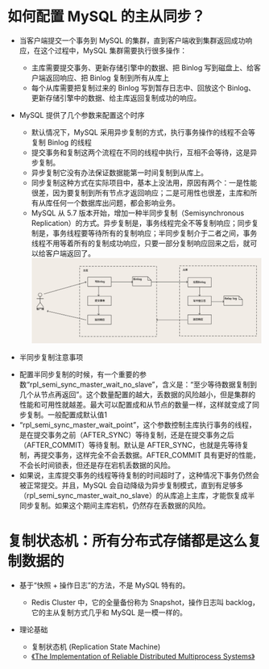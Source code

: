 # 如何配置 MySQL 的主从同步？
- 当客户端提交一个事务到 MySQL 的集群，直到客户端收到集群返回成功响应，在这个过程中，MySQL 集群需要执行很多操作：
  * 主库需要提交事务、更新存储引擎中的数据、把 Binlog 写到磁盘上、给客户端返回响应、把 Binlog 复制到所有从库上
  * 每个从库需要把复制过来的 Binlog 写到暂存日志中、回放这个 Binlog、更新存储引擎中的数据、给主库返回复制成功的响应。
  
- MySQL 提供了几个参数来配置这个时序
  * 默认情况下，MySQL 采用异步复制的方式，执行事务操作的线程不会等复制 Binlog 的线程
  * 提交事务和复制这两个流程在不同的线程中执行，互相不会等待，这是异步复制。
  * 异步复制它没有办法保证数据能第一时间复制到从库上。
  * 同步复制这种方式在实际项目中，基本上没法用，原因有两个：一是性能很差，因为要复制到所有节点才返回响应；二是可用性也很差，主库和所有从库任何一个数据库出问题，都会影响业务。
  * MySQL 从 5.7 版本开始，增加一种半同步复制（Semisynchronous Replication）的方式。异步复制是，事务线程完全不等复制响应；同步复制是，事务线程要等待所有的复制响应；半同步复制介于二者之间，事务线程不用等着所有的复制成功响应，只要一部分复制响应回来之后，就可以给客户端返回了。
![](./13_files/5e8ac126b5195d042f000005.png)

- 半同步复制注意事项
 *  配置半同步复制的时候，有一个重要的参数“rpl_semi_sync_master_wait_no_slave”，含义是：“至少等待数据复制到几个从节点再返回”。这个数量配置的越大，丢数据的风险越小，但是集群的性能和可用性就越差。最大可以配置成和从节点的数量一样，这样就变成了同步复制。一般配置成默认值1
 *  “rpl_semi_sync_master_wait_point”，这个参数控制主库执行事务的线程，是在提交事务之前（AFTER_SYNC）等待复制，还是在提交事务之后（AFTER_COMMIT）等待复制。默认是 AFTER_SYNC，也就是先等待复制，再提交事务，这样完全不会丢数据。AFTER_COMMIT 具有更好的性能，不会长时间锁表，但还是存在宕机丢数据的风险。
 *  如果说，主库提交事务的线程等待复制的时间超时了，这种情况下事务仍然会被正常提交。并且，MySQL 会自动降级为异步复制模式，直到有足够多（rpl_semi_sync_master_wait_no_slave）的从库追上主库，才能恢复成半同步复制。如果这个期间主库宕机，仍然存在丢数据的风险。
 

# 复制状态机：所有分布式存储都是这么复制数据的
- 基于“快照 + 操作日志”的方法，不是 MySQL 特有的。
  * Redis Cluster 中，它的全量备份称为 Snapshot，操作日志叫 backlog，它的主从复制方式几乎和 MySQL 是一模一样的。
  
- 理论基础
  * 复制状态机 (Replication State Machine)
  * [《The Implementation of Reliable Distributed Multiprocess Systems》](http://lamport.azurewebsites.net/pubs/implementation.pdf)